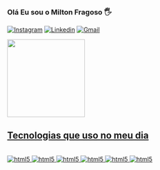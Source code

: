 ### Olá Eu sou o Milton Fragoso 🖐️
[![Instagram](https://img.shields.io/badge/Instagram-E4405F?style=for-the-badge&logo=instagram&logoColor=white)](https://www.instagram.com/milton.fragoso)
[![Linkedin](https://img.shields.io/badge/LinkedIn-0077B5?style=for-the-badge&logo=linkedin&logoColor=white)](https://www.linkedin.com/in/milton-fragoso-desenvolvedor)
[![Gmail](https://img.shields.io/badge/Gmail-D14836?style=for-the-badge&logo=gmail&logoColor=white)](https://mail.google.com/mail/u/0)


<div>
  <a href="https://github.com/Miltonfragoso">
  <img height="180em" src="https://github-readme-stats.vercel.app/api/top-langs/?username=Miltonfragoso&layout=compact&langs_count=7&theme=dracula" />
</div>
  
## Tecnologias que uso no meu dia

<div style="display: inline_block"><br/>
  <img alt="html5" src="https://img.shields.io/badge/HTML5-E34F26?style=for-the-badge&logo=html5&logoColor=white" />
  <img alt="html5" src="https://img.shields.io/badge/CSS3-1572B6?style=for-the-badge&logo=css3&logoColor=white" />
  <img alt="html5" src="https://img.shields.io/badge/Bootstrap-563D7C?style=for-the-badge&logo=bootstrap&logoColor=white" />
  <img alt="html5" src="https://img.shields.io/badge/JavaScript-F7DF1E?style=for-the-badge&logo=javascript&logoColor=black" />
  <img alt="html5" src="https://img.shields.io/badge/jQuery-0769AD?style=for-the-badge&logo=jquery&logoColor=white" />
  <img alt="html5" src="https://img.shields.io/badge/C%23-239120?style=for-the-badge&logo=c-sharp&logoColor=white" />
</div>

